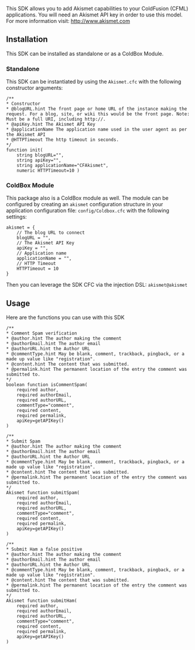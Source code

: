 This SDK allows you to add Akismet capabilities to your ColdFusion (CFML) applications. You will need an Akismet API key in order to use this model. For more information visit: http://www.akismet.com

## Installation 
This SDK can be installed as standalone or as a ColdBox Module.

### Standalone

This SDK can be instantiated by using the `Akismet.cfc` with the following constructor arguments:

```
/**
* Constructor
* @blogURL.hint The front page or home URL of the instance making the request. For a blog, site, or wiki this would be the front page. Note: Must be a full URI, including http://.
* @apiKey.hint The Akismet API Key
* @applicationName The application name used in the user agent as per the Akismet API
* @HTTPTimeout The http timeout in seconds.
*/
function init( 
	string blogURL="", 
	string apiKey="", 
	string applicationName="CFAkismet",
	numeric HTTPTimeout=10 )
```

### ColdBox Module

This package also is a ColdBox module as well.  The module can be configured by creating an `akismet` configuration structure in your application configuration file: `config/Coldbox.cfc` with the following settings:

```
akismet = {
	// The blog URL to connect
	blogURL = "",
	// The Akismet API Key
	apiKey = "",
	// Application name
	applicationName = "",
	// HTTP Timeout
	HTTPTimeout = 10
}
```

Then you can leverage the SDK CFC via the injection DSL: `akismet@akismet`

## Usage

Here are the functions you can use with this SDK

```
/**
* Comment Spam verification
* @author.hint The author making the comment
* @authorEmail.hint The author email
* @authorURL.hint the Author URL
* @commentType.hint May be blank, comment, trackback, pingback, or a made up value like "registration".
* @content.hint The content that was submitted.
* @permalink.hint The permanent location of the entry the comment was submitted to.
*/
boolean function isCommentSpam( 
	required author,
	required authorEmail,
	required authorURL,
	commentType="comment",
	required content,
	required permalink,
	apiKey=getAPIKey()
)

/**
* Submit Spam
* @author.hint The author making the comment
* @authorEmail.hint The author email
* @authorURL.hint the Author URL
* @commentType.hint May be blank, comment, trackback, pingback, or a made up value like "registration".
* @content.hint The content that was submitted.
* @permalink.hint The permanent location of the entry the comment was submitted to.
*/
Akismet function submitSpam( 
	required author,
	required authorEmail,
	required authorURL,
	commentType="comment",
	required content,
	required permalink,
	apiKey=getAPIKey()
)

/**
* Submit Ham a false positive
* @author.hint The author making the comment
* @authorEmail.hint The author email
* @authorURL.hint the Author URL
* @commentType.hint May be blank, comment, trackback, pingback, or a made up value like "registration".
* @content.hint The content that was submitted.
* @permalink.hint The permanent location of the entry the comment was submitted to.
*/
Akismet function submitHam( 
	required author,
	required authorEmail,
	required authorURL,
	commentType="comment",
	required content,
	required permalink,
	apiKey=getAPIKey()
)
```